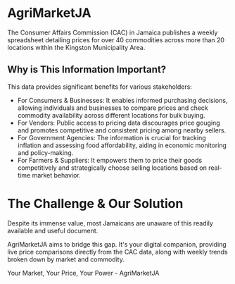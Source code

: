 # AgriMarketJA
The Consumer Affairs Commission (CAC) in Jamaica publishes a weekly spreadsheet detailing prices for over 40 commodities across more than 20 locations within the Kingston Municipality Area.

## Why is This Information Important?
This data provides significant benefits for various stakeholders:

- For Consumers & Businesses: It enables informed purchasing decisions, allowing individuals and businesses to compare prices and check commodity availability across different locations for bulk buying.
- For Vendors: Public access to pricing data discourages price gouging and promotes competitive and consistent pricing among nearby sellers.
- For Government Agencies: The information is crucial for tracking inflation and assessing food affordability, aiding in economic monitoring and policy-making.
- For Farmers & Suppliers: It empowers them to price their goods competitively and strategically choose selling locations based on real-time market behavior.

# The Challenge & Our Solution
Despite its immense value, most Jamaicans are unaware of this readily available and useful document.

AgriMarketJA aims to bridge this gap. It's your digital companion, providing live price comparisons directly from the CAC data, along with weekly trends broken down by market and commodity.

Your Market, Your Price, Your Power - AgriMarketJA